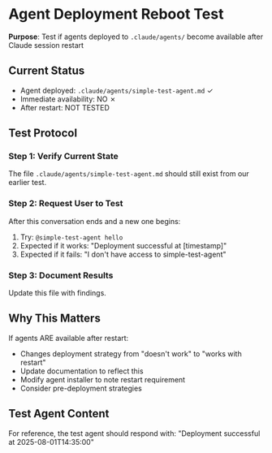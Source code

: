 # Agent Deployment Reboot Test

**Purpose**: Test if agents deployed to `.claude/agents/` become available after Claude session restart

## Current Status
- Agent deployed: `.claude/agents/simple-test-agent.md` ✓
- Immediate availability: NO ✗
- After restart: NOT TESTED

## Test Protocol

### Step 1: Verify Current State
The file `.claude/agents/simple-test-agent.md` should still exist from our earlier test.

### Step 2: Request User to Test
After this conversation ends and a new one begins:
1. Try: `@simple-test-agent hello`
2. Expected if it works: "Deployment successful at [timestamp]"
3. Expected if it fails: "I don't have access to simple-test-agent"

### Step 3: Document Results
Update this file with findings.

## Why This Matters
If agents ARE available after restart:
- Changes deployment strategy from "doesn't work" to "works with restart"
- Update documentation to reflect this
- Modify agent installer to note restart requirement
- Consider pre-deployment strategies

## Test Agent Content
For reference, the test agent should respond with:
"Deployment successful at 2025-08-01T14:35:00"